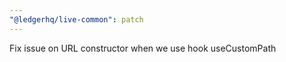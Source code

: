 ```yaml
---
"@ledgerhq/live-common": patch
---
```


Fix issue on URL constructor when we use hook useCustomPath
